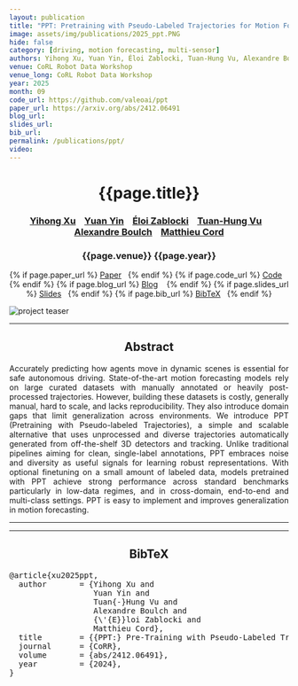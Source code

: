 ```yaml
---
layout: publication
title: "PPT: Pretraining with Pseudo-Labeled Trajectories for Motion Forecasting" 
image: assets/img/publications/2025_ppt.PNG
hide: false
category: [driving, motion forecasting, multi-sensor]
authors: Yihong Xu, Yuan Yin, Éloi Zablocki, Tuan-Hung Vu, Alexandre Boulch, Matthieu Cord
venue: CoRL Robot Data Workshop 
venue_long: CoRL Robot Data Workshop
year: 2025
month: 09
code_url: https://github.com/valeoai/ppt
paper_url: https://arxiv.org/abs/2412.06491
blog_url: 
slides_url: 
bib_url: 
permalink: /publications/ppt/
video: 
---
```


<h1 align="center"> {{page.title}} </h1>
<!-- Simple call of authors -->
<!-- <h3 align="center"> {{page.authors}} </h3> -->
<!-- Alternatively you can add links to author pages -->
<h3 align="center"> <a href="https://scholar.google.fr/citations?user=vMLRRVkAAAAJ">Yihong Xu</a> &nbsp;&nbsp; <a href="https://yuan-yin.github.io/">Yuan Yin</a> &nbsp;&nbsp; <a href="https://eloiz.github.io">Éloi Zablocki</a> &nbsp;&nbsp; <a href="https://tuanhungvu.github.io/">Tuan-Hung Vu</a> &nbsp;&nbsp; <a href="https://www.boulch.eu/">Alexandre Boulch</a> &nbsp;&nbsp; <a href="https://cord.isir.upmc.fr/">Matthieu Cord</a></h3>


<h3 align="center"> {{page.venue}} {{page.year}} </h3>

<div align="center">
  <p>
    {% if page.paper_url %}
    <a href="{{ page.paper_url }}"><i class="far fa-file-pdf"></i> Paper</a>&nbsp;&nbsp;
    {% endif %}
    {% if page.code_url %}
    <a href="{{ page.code_url }}"><i class="fab fa-github"></i> Code</a> &nbsp;&nbsp;
    {% endif %}
    {% if page.blog_url %}
    <a href="{{ page.blog_url }}"><i class="fab fa-blogger"></i> Blog</a> &nbsp;&nbsp;
    {% endif %}
    {% if page.slides_url %}
    <a href="{{ page.slides_url }}"><i class="far fa-file-pdf"></i> Slides</a>&nbsp;&nbsp;
    {% endif %}
    {% if page.bib_url %}
    <a href="{{ page.bib_url}}"><i class="far fa-file-alt"></i> BibTeX</a>&nbsp;&nbsp;
    {% endif %}
  </p>
</div>


<div class="publication-teaser">
    <img src="../../{{ page.image }}" alt="project teaser"/>
</div>


<hr>

<h2 align="center">Abstract</h2>

<p align="justify">Accurately predicting how agents move in dynamic scenes is essential for safe autonomous driving. State-of-the-art motion forecasting models rely on large curated datasets with manually annotated or heavily post-processed trajectories. However, building these datasets is costly, generally manual, hard to scale, and lacks reproducibility. They also introduce domain gaps that limit generalization across environments. We introduce PPT (Pretraining with Pseudo-labeled Trajectories), a simple and scalable alternative that uses unprocessed and diverse trajectories automatically generated from off-the-shelf 3D detectors and tracking. Unlike traditional pipelines aiming for clean, single-label annotations, PPT embraces noise and diversity as useful signals for learning robust representations. With optional finetuning on a small amount of labeled data, models pretrained with PPT achieve strong performance across standard benchmarks particularly in low-data regimes, and in cross-domain, end-to-end and multi-class settings. PPT is easy to implement and improves generalization in motion forecasting.</p>

<hr>
<hr>

<h2  align="center">BibTeX</h2>
<left>
  <pre class="bibtex-box">
@article{xu2025ppt,
  author       = {Yihong Xu and
                  Yuan Yin and
                  Tuan{-}Hung Vu and
                  Alexandre Boulch and
                  {\'{E}}loi Zablocki and
                  Matthieu Cord},
  title        = {{PPT:} Pre-Training with Pseudo-Labeled Trajectories for Motion Forecasting},
  journal      = {CoRR},
  volume       = {abs/2412.06491},
  year         = {2024},
}
</pre>
</left>

<br>
